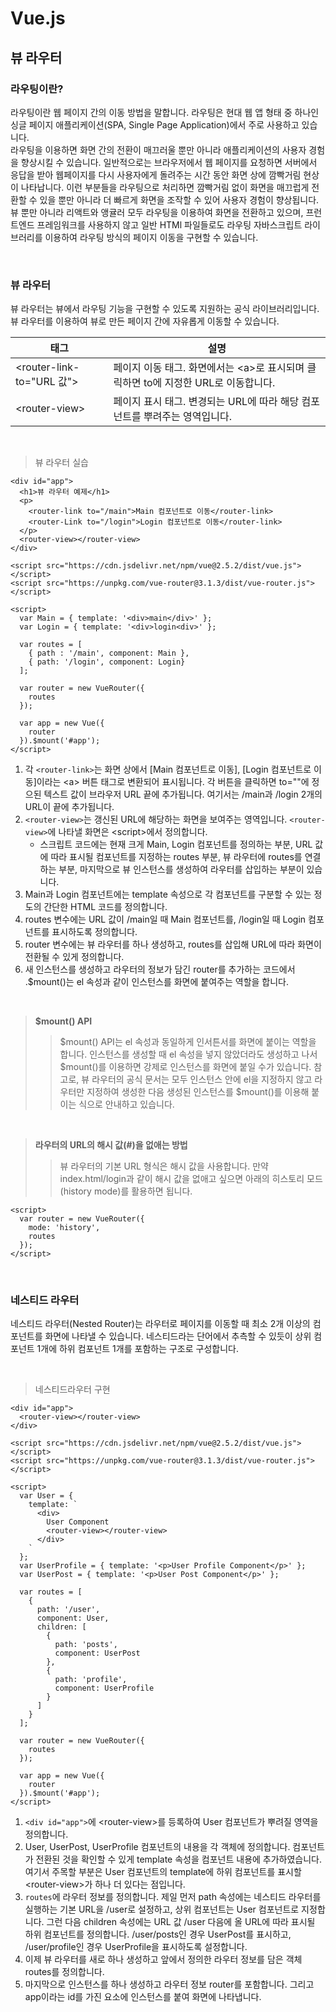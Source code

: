 # Vue.js

## 뷰 라우터

### 라우팅이란?

라우팅이란 웹 페이지 간의 이동 방법을 말합니다. 라우팅은 현대 웹 앱 형태 중 하나인 싱글 페이지 애플리케이션(SPA, Single Page Application)에서 주로 사용하고 있습니다. <br />라우팅을 이용하면 화면 간의 전환이 매끄러울 뿐만 아니라 애플리케이션의 사용자 경험을 향상시킬 수 있습니다. 일반적으로는 브라우저에서 웹 페이지를 요청하면 서버에서 응답을 받아 웹페이지를 다시 사용자에게 돌려주는 시간 동안 화면 상에 깜빡거림 현상이 나타납니다. 이런 부분들을 라우팅으로 처리하면 깜빡거림 없이 화면을 매끄럽게 전환할 수 있을 뿐만 아니라 더 빠르게 화면을 조작할 수 있어 사용자 경험이 향상됩니다. <br />뷰 뿐만 아니라 리액트와 앵귤러 모두 라우팅을 이용하여 화면을 전환하고 있으며, 프런트엔드 프레임워크를 사용하지 않고 일반 HTMl 파일들로도 라우팅 자바스크립트 라이브러리를 이용하여 라우팅 방식의 페이지 이동을 구현할 수 있습니다. 

<br />

### 뷰 라우터

뷰 라우터는 뷰에서 라우팅 기능을 구현할 수 있도록 지원하는 공식 라이브러리입니다. 뷰 라우터를 이용하여 뷰로 만든 페이지 간에 자유롭게 이동할 수 있습니다. 

<table>
    <thead>
    	<tr>
        	<th>태그</th>
            <th>설명</th>
        </tr>
    </thead>
    <tbody>
    	<tr>
        	<td>&lt;router-link-to="URL 값"&gt;</td>
        	<td>페이지 이동 태그. 화면에서는 &lt;a&gt;로 표시되며 클릭하면 to에 지정한 URL로 이동합니다. </td>
        </tr>
        <tr>
        	<td>&lt;router-view&gt;</td>
            <td>페이지 표시 태그. 변경되는 URL에 따라 해당 컴포넌트를 뿌려주는 영역입니다. </td>
        </tr>
    </tbody>
</table>

<br />

> 뷰 라우터 실습

```vue
<div id="app">
  <h1>뷰 라우터 예제</h1>
  <p>
    <router-link to="/main">Main 컴포넌트로 이동</router-link>
    <router-Link to="/login">Login 컴포넌트로 이동</router-link>
  </p>
  <router-view></router-view>
</div>

<script src="https://cdn.jsdelivr.net/npm/vue@2.5.2/dist/vue.js"></script>
<script src="https://unpkg.com/vue-router@3.1.3/dist/vue-router.js"></script>

<script>
  var Main = { template: '<div>main</div>' };
  var Login = { template: '<div>login<div>' };

  var routes = [
    { path : '/main', component: Main },
    { path: '/login', component: Login}
  ];

  var router = new VueRouter({
    routes
  });

  var app = new Vue({
    router
  }).$mount('#app');
</script>
```

1. 각 `<router-link>`는 화면 상에서 [Main 컴포넌트로 이동], [Login 컴포넌트로 이동]이라는 &lt;a&gt; 버튼 태그로 변환되어 표시됩니다. 각 버튼을 클릭하면 to=""에 정으된 텍스트 값이 브라우저 URL 끝에 추가됩니다. 여기서는 /main과 /login 2개의 URL이 끝에 추가됩니다. 
2. `<router-view>`는 갱신된 URL에 해당하는 화면을 보여주는 영역입니다. `<router-view>`에 나타낼 화면은 &lt;script&gt;에서 정의합니다. 
   + 스크립트 코드에는 현재 크게 Main, Login 컴포넌트를 정의하는 부분,  URL 값에 따라 표시될 컴포넌트를 지정하는 routes 부분, 뷰 라우터에 routes를 연결하는 부분, 마지막으로 뷰 인스턴스를 생성하여 라우터를 삽입하는 부분이 있습니다.
3. Main과 Login 컴포넌트에는 template 속성으로 각 컴포넌트를 구분할 수 있는 정도의 간단한 HTML 코드를 정의합니다. 
4. routes 변수에는 URL 값이 /main일 때 Main 컴포넌트를, /login일 때 Login 컴포넌트를 표시하도록 정의합니다. 
5. router 변수에는 뷰 라우터를 하나 생성하고, routes를 삽입해 URL에 따라 화면이 전환될 수 있게 정의합니다. 
6. 새 인스턴스를 생성하고 라우터의 정보가 담긴 router를 추가하는 코드에서 .$mount()는 el 속성과 같이 인스턴스를 화면에 붙여주는 역할을 합니다. 

<br />

> **$mount() API**
>
> > $mount() API는 el 속성과 동일하게 인서튼서를 화면에 붙이는 역할을 합니다. 인스턴스를 생성할 때 el 속성을 넣지 않았더라도 생성하고 나서 $mount()를 이용하면 강제로 인스턴스를 화면에 붙일 수가 있습니다. 참고로, 뷰 라우터의 공식 문서는 모두 인스턴스 안에 el을 지정하지 않고 라우터만 지정하여 생성한 다음 생성된 인스턴스를 $mount()를 이용해 붙이는 식으로 안내하고 있습니다. 

<br />

> **라우터의 URL의 해시 값(#)을 없애는 방법**
>
> > 뷰 라우터의 기본 URL 형식은 해시 값을 사용합니다. 만약 index.html/login과 같이 해시 값을 없애고 싶으면 아래의 히스토리 모드(history mode)를 활용하면 됩니다.

```vue
<script>
  var router = new VueRouter({
  	mode: 'history',
    routes
  });
</script>
```

<br />

### 네스티드 라우터

네스티드 라우터(Nested Router)는 라우터로 페이지를 이동할 때 최소 2개 이상의 컴포넌트를 화면에 나타낼 수 있습니다. 네스티드라는 단어에서 추측할 수 있듯이 상위 컴포넌트 1개에 하위 컴포넌트 1개를 포함하는 구조로 구성합니다. 

<br />

> 네스티드라우터 구현

```vue
<div id="app">
  <router-view></router-view>
</div>

<script src="https://cdn.jsdelivr.net/npm/vue@2.5.2/dist/vue.js"></script>
<script src="https://unpkg.com/vue-router@3.1.3/dist/vue-router.js"></script>

<script>
  var User = {
    template: `
      <div>
        User Component
        <router-view></router-view>
      </div>
    `
  };
  var UserProfile = { template: '<p>User Profile Component</p>' };
  var UserPost = { template: '<p>User Post Component</p>' };

  var routes = [
    {
      path: '/user',
      component: User,
      children: [
        {
          path: 'posts',
          component: UserPost
        },
        {
          path: 'profile',
          component: UserProfile
        }
      ]
    }
  ];

  var router = new VueRouter({
    routes
  });

  var app = new Vue({
    router
  }).$mount('#app');
</script>
```

1. `<div id="app">`에 &lt;router-view&gt;를 등록하여 User 컴포넌트가 뿌려질 영역을 정의합니다.
2. User, UserPost, UserProfile 컴포넌트의 내용을 각 객체에 정의합니다. 컴포넌트가 전환된 것을 확인할 수 있게 template 속성을 컴포넌트 내용에 추가하였습니다. 여기서 주목할 부분은 User 컴포넌트의 template에 하위 컴포넌트를 표시할 &lt;router-view&gt;가 하나 더 있다는 점입니다. 
3. `routes`에 라우터 정보를 정의합니다. 제일 먼저 path 속성에는 네스티드 라우터를 실행하는 기본 URL을 /user로 설정하고, 상위 컴포넌트는 User 컴포넌트로 지정합니다. 그런 다음 children 속성에는 URL 값 /user 다음에 올 URL에 따라 표시될 하위 컴포넌트를 정의합니다. /user/posts인 경우 UserPost를 표시하고, /user/profile인 경우 UserProfile을 표시하도록 설정합니다. 
4. 이제 뷰 라우터를 새로 하나 생성하고 앞에서 정의한 라우터 정보를 담은 객체 routes를 정의합니다. 
5. 마지막으로 인스턴스를 하나 생성하고 라우터 정보 router를 포함합니다. 그리고 app이라는 id를 가진 요소에 인스턴스를 붙여 화면에 나타냅니다. 